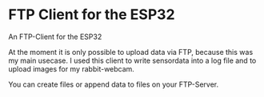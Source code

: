 # FTP Client for the ESP32
An FTP-Client for the ESP32

At the moment it is only possible to upload data via FTP, because
this was my main usecase.
I used this client to write sensordata into a log file and to upload
images for my rabbit-webcam.

You can create files or append data to files on your FTP-Server.